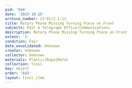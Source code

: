 ```yaml
---
pid: '644'
date: '2023-10-25'
archive_number: 23-01/2-1-13
title: Rotary Phone Missing Turning Piece on Front
subjects: Post & Telegraph Office|Communications
description: Rotary Phone Missing Turning Piece on Front
extent: '1'
condition: Fair
date_unvalidated: Unknown
creator: Unknown
collector: Unknown
materials: Plastic|Rope|Metal
collection: tinui
key: object
order: '643'
layout: tinui_item
---
```

